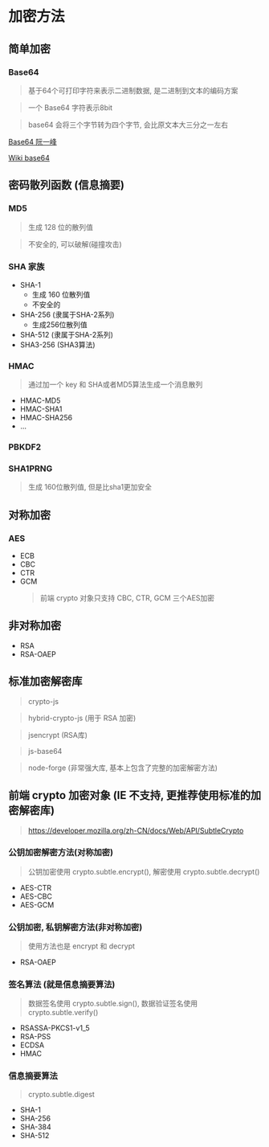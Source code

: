 # 加密方法

## 简单加密

### Base64
> 基于64个可打印字符来表示二进制数据, 是二进制到文本的编码方案

> 一个 Base64 字符表示8bit

> base64 会将三个字节转为四个字节, 会比原文本大三分之一左右

[Base64 阮一峰](http://www.ruanyifeng.com/blog/2008/06/base64.html)

[Wiki base64](https://zh.wikipedia.org/wiki/Base64)

## 密码散列函数 (信息摘要)

### MD5
> 生成 128 位的散列值

> 不安全的, 可以破解(碰撞攻击)

### SHA 家族

+ SHA-1
  + 生成 160 位散列值
  + 不安全的
+ SHA-256 (隶属于SHA-2系列)
  + 生成256位散列值
+ SHA-512 (隶属于SHA-2系列)
+ SHA3-256 (SHA3算法)

### HMAC
> 通过加一个 key 和 SHA或者MD5算法生成一个消息散列

+ HMAC-MD5
+ HMAC-SHA1
+ HMAC-SHA256
+ ...

### PBKDF2 

### SHA1PRNG
> 生成 160位散列值, 但是比sha1更加安全

## 对称加密

### AES

+ ECB
+ CBC
+ CTR
+ GCM
  > 前端 crypto 对象只支持 CBC, CTR, GCM 三个AES加密

  
## 非对称加密

+ RSA
+ RSA-OAEP

## 标准加密解密库 
> crypto-js 

> hybrid-crypto-js (用于 RSA 加密)

> jsencrypt (RSA库)

> js-base64

> node-forge (非常强大库, 基本上包含了完整的加密解密方法)


## 前端 crypto 加密对象 (IE 不支持, 更推荐使用标准的加密解密库)
> https://developer.mozilla.org/zh-CN/docs/Web/API/SubtleCrypto

### 公钥加密解密方法(对称加密)
> 公钥加密使用 crypto.subtle.encrypt(), 解密使用 crypto.subtle.decrypt()
+ AES-CTR
+ AES-CBC
+ AES-GCM

### 公钥加密, 私钥解密方法(非对称加密)
> 使用方法也是 encrypt 和 decrypt
+ RSA-OAEP

### 签名算法 (就是信息摘要算法)
> 数据签名使用 crypto.subtle.sign(), 数据验证签名使用 crypto.subtle.verify()
+ RSASSA-PKCS1-v1_5
+ RSA-PSS
+ ECDSA
+ HMAC

### 信息摘要算法
> crypto.subtle.digest
+ SHA-1
+ SHA-256
+ SHA-384
+ SHA-512







